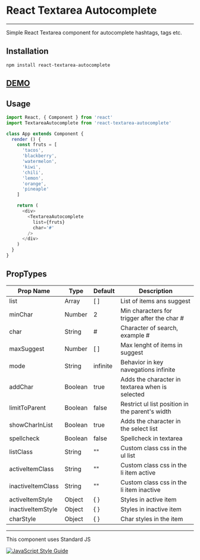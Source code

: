 # React Textarea Autocomplete
<hr/>
Simple React Textarea component for autocomplete hashtags, tags etc.

## Installation
```npm install react-textarea-autocomplete```

## [DEMO](https://gerardogallegos.github.io/react-textarea-autocomplete-page/)

## Usage
```javascript
import React, { Component } from 'react'
import TextareaAutocomplete from 'react-textarea-autocomplete'

class App extends Component {
  render () {
    const fruts = [
      'tacos',
      'blackberry',
      'watermelon',
      'kiwi',
      'chili',
      'lemon',
      'orange',
      'pineaple'
    ]

    return (
      <div>
        <TextareaAutocomplete
          list={fruts}
          char='#'
        />
      </div>
    )
  }
}

```
## PropTypes

Prop Name          | Type      | Default    | Description |
------------------ | --------- | ---------- | ----------- |
list               | Array     | [ ]        | List of items ans suggest |
minChar            | Number    | 2          | Min characters for trigger after the char # |
char               | String    | #          | Character of search, example # |
maxSuggest         | Number    | [ ]        | Max lenght of items in suggest |
mode               | String    | infinite   | Behavior in key navegations infinite || lock |
addChar            | Boolean   | true       | Adds the character in textarea when is selected |
limitToParent      | Boolean   | false      | Restrict ul list position in the parent's width |
showCharInList     | Boolean   | true       | Adds the character in the select list |
spellcheck         | Boolean   | false      | Spellcheck in textarea |
listClass          | String    | ""         | Custom class css in the ul list |
activeItemClass    | String    | ""         | Custom class css in the li item active |
inactiveItemClass  | String    | ""         | Custom class css in the li item inactive |
activeItemStyle    | Object    | { }        | Styles in active item |
inactiveItemStyle  | Object    | { }        | Styles in inactive item |
charStyle          | Object    | { }        | Char styles in the item |

-----

This component uses Standard JS

[![JavaScript Style Guide](https://cdn.rawgit.com/standard/standard/master/badge.svg)](https://github.com/standard/standard)